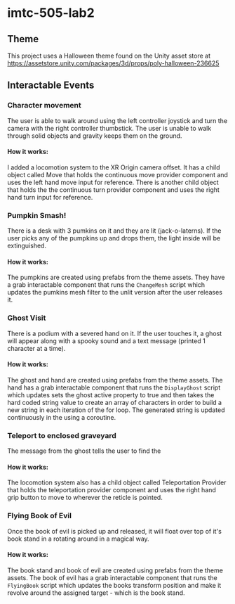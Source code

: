 # imtc-505-lab2

## Theme
This project uses a Halloween theme found on the Unity asset store at https://assetstore.unity.com/packages/3d/props/poly-halloween-236625


## Interactable Events

### Character movement
The user is able to walk around using the left controller joystick and turn the camera with the right controller thumbstick. The user is unable to walk through solid objects and gravity keeps them on the ground. 

#### How it works:
I added a locomotion system to the XR Origin camera offset. It has a child object called Move that holds the continuous move provider component and uses the left hand move input for reference. There is another child object that holds the the continuous turn provider component and uses the right hand turn input for reference.

### Pumpkin Smash!
There is a desk with 3 pumkins on it and they are lit (jack-o-laterns). If the user picks any of the pumpkins up and drops them, the light inside will be extinguished.

#### How it works:
The pumpkins are created using prefabs from the theme assets. They have a grab interactable component that runs the `ChangeMesh` script which updates the pumkins mesh filter to the unlit version after the user releases it.

### Ghost Visit
There is a podium with a severed hand on it. If the user touches it, a ghost will appear along with a spooky sound and a text message (printed 1 character at a time). 

#### How it works:
The ghost and hand are created using prefabs from the theme assets. The hand has a grab interactable component that runs the `DisplayGhost` script which updates sets the ghost active property to true and then takes the hard coded string value to create an array of characters in order to build a new string in each iteration of the for loop. The generated string is updated continuously in the using a coroutine.


### Teleport to enclosed graveyard
The message from the ghost tells the user to find the 

#### How it works:
The locomotion system also has a child object called Teleportation Provider that holds the teleportation provider component and uses the right hand grip button to move to wherever the reticle is pointed. 


### Flying Book of Evil
Once the book of evil is picked up and released, it will float over top of it's book stand in a rotating around in a magical way.

#### How it works:
The book stand and book of evil are created using prefabs from the theme assets. The book of evil has a grab interactable component that runs the `FlyingBook` script which updates the books transform position and make it revolve around the assigned target - which is the book stand.

